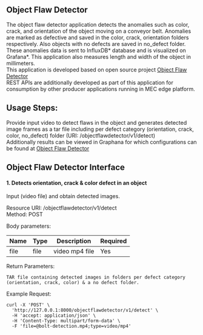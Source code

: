 Object Flaw Detector
---------------
The object flaw detector application detects the anomalies such as color, crack, and orientation of the object moving on a conveyor belt. Anomalies are marked as defective and saved in the color, crack, orientation folders respectively. Also objects with no defects are saved in no_defect folder. These anomalies data is sent to InfluxDB* database and is visualized on Grafana*. This application also measures length and width of the object in millimeters.<br>
This application is developed based on open source project [Object Flaw Detector](https://github.com/intel-iot-devkit/object-flaw-detector-python) <br>
REST APIs are additionally developed as part of this application for consumption by other producer applications running in MEC edge platform.<br>

Usage Steps:
--------------
Provide input video to detect flaws in the object and generates detected image frames as a tar file including per defect category (orientation, crack, color, no_defect) folder (URI: /objectflawdetector/v1/detect) <br>
Additionally results can be viewed in Graphana for which configurations can be found at [Object Flaw Detector](https://github.com/intel-iot-devkit/object-flaw-detector-python)

Object Flaw Detector Interface 
----------------
<h4>1. Detects orientation, crack & color defect in an object </h4>
Input (video file) and obtain detected images. <br>

Resource URI: /objectflawdetector/v1/detect <br>
Method: POST<br>

Body parameters:

| Name          | Type                        | Description              | Required      |
| ------------- | --------------------------- | ------------------------ | ------------- |
| file    | file                      | video mp4 file   | Yes |

Return Parameters:

    TAR file containing detected images in folders per defect category (orientation, crack, color) & a no defect folder.

Example Request:

```
curl -X 'POST' \
  'http://127.0.0.1:8000/objectflawdetector/v1/detect' \
  -H 'accept: application/json' \
  -H 'Content-Type: multipart/form-data' \
  -F 'file=@bolt-detection.mp4;type=video/mp4'
```
